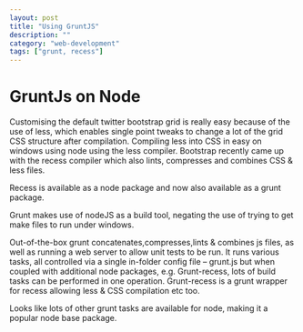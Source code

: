 ```yaml
---
layout: post
title: "Using GruntJS"
description: ""
category: "web-development"
tags: ["grunt, recess"]
---
```


# GruntJs on Node
Customising the default twitter bootstrap grid is really easy because of the use of less, which enables single point tweaks to change a lot of the grid CSS structure after compilation. Compiling less into CSS in easy on windows using node using the less compiler. Bootstrap recently came up with the recess compiler which also lints, compresses and combines CSS & less files.

Recess is available as a node package and now also available as a grunt package.

Grunt makes use of nodeJS as a build tool, negating the use of trying to get make files to run under windows.

Out-of-the-box grunt concatenates,compresses,lints & combines js files, as well as running a web server to allow unit tests to be run. It runs various tasks, all controlled via a single in-folder config file – grunt.js but when coupled with additional node packages, e.g. Grunt-recess, lots of build tasks can be performed in one operation. Grunt-recess is a grunt wrapper for recess allowing less & CSS compilation etc too.

Looks like lots of other grunt tasks are available for node, making it a popular node base package.